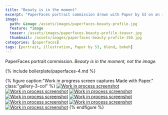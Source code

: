 ```yaml
---
title: "Beauty is in the moment"
excerpt: "PaperFaces portrait commission drawn with Paper by 53 on an iPad."
image: 
  path: &image /assets/images/paperfaces-beauty-profile.jpg 
  feature: *image
  teaser: /assets/images/paperfaces-beauty-profile-teaser.jpg
  thumbnail: /assets/images/paperfaces-beauty-profile-150.jpg
categories: [paperfaces]
tags: [portrait, illustration, Paper by 53, blend, bokeh]
---
```


PaperFaces portrait commission. *Beauty is in the moment, not the image.*

{% include boilerplate/paperfaces-4.md %}

{% figure caption:"Work in progress screen captures Made with Paper." class:"gallery-3-col" %}
[![Work in process screenshot](/assets/images/paperfaces-beauty-profile-process-1-600.jpg)](/assets/images/paperfaces-beauty-profile-process-1-lg.jpg)
[![Work in process screenshot](/assets/images/paperfaces-beauty-profile-process-2-600.jpg)](/assets/images/paperfaces-beauty-profile-process-2-lg.jpg)
[![Work in process screenshot](/assets/images/paperfaces-beauty-profile-process-3-600.jpg)](/assets/images/paperfaces-beauty-profile-process-3-lg.jpg)
[![Work in process screenshot](/assets/images/paperfaces-beauty-profile-process-4-600.jpg)](/assets/images/paperfaces-beauty-profile-process-4-lg.jpg)
[![Work in process screenshot](/assets/images/paperfaces-beauty-profile-process-5-600.jpg)](/assets/images/paperfaces-beauty-profile-process-5-lg.jpg)
[![Work in process screenshot](/assets/images/paperfaces-beauty-profile-process-6-600.jpg)](/assets/images/paperfaces-beauty-profile-process-6-lg.jpg)
[![Work in process screenshot](/assets/images/paperfaces-beauty-profile-process-7-600.jpg)](/assets/images/paperfaces-beauty-profile-process-7-lg.jpg)
[![Work in process screenshot](/assets/images/paperfaces-beauty-profile-process-8-600.jpg)](/assets/images/paperfaces-beauty-profile-process-8-lg.jpg)
{% endfigure %}
